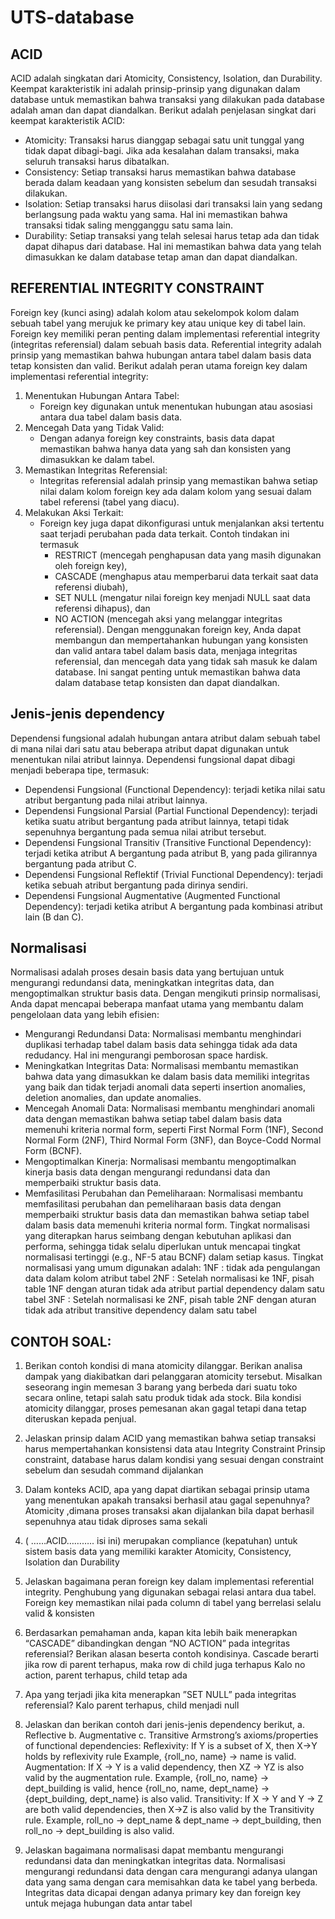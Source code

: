 # UTS-database
## ACID
ACID adalah singkatan dari Atomicity, Consistency, Isolation, dan Durability. Keempat karakteristik ini adalah prinsip-prinsip yang digunakan dalam database untuk memastikan bahwa transaksi yang dilakukan pada database adalah aman dan dapat diandalkan. Berikut adalah penjelasan singkat dari keempat karakteristik ACID:
- Atomicity: Transaksi harus dianggap sebagai satu unit tunggal yang tidak dapat dibagi-bagi. Jika ada kesalahan dalam transaksi, maka seluruh transaksi harus dibatalkan.
- Consistency: Setiap transaksi harus memastikan bahwa database berada dalam keadaan yang konsisten sebelum dan sesudah transaksi dilakukan.
- Isolation: Setiap transaksi harus diisolasi dari transaksi lain yang sedang berlangsung pada waktu yang sama. Hal ini memastikan bahwa transaksi tidak saling mengganggu satu sama lain.
- Durability: Setiap transaksi yang telah selesai harus tetap ada dan tidak dapat dihapus dari database. Hal ini memastikan bahwa data yang telah dimasukkan ke dalam database tetap aman dan dapat diandalkan.

## REFERENTIAL INTEGRITY CONSTRAINT
Foreign key (kunci asing) adalah kolom atau sekelompok kolom dalam sebuah tabel yang merujuk ke primary key atau unique key di tabel lain. Foreign key memiliki peran penting dalam implementasi referential integrity (integritas referensial) dalam sebuah basis data. Referential integrity adalah prinsip yang memastikan bahwa hubungan antara tabel dalam basis data tetap konsisten dan valid. Berikut adalah peran utama foreign key dalam implementasi referential integrity:
1. Menentukan Hubungan Antara Tabel:
   - Foreign key digunakan untuk menentukan hubungan atau asosiasi antara dua tabel dalam basis data.
2. Mencegah Data yang Tidak Valid:
   - Dengan adanya foreign key constraints, basis data dapat memastikan bahwa hanya data yang sah dan konsisten yang dimasukkan ke dalam tabel.
3. Memastikan Integritas Referensial:
   - Integritas referensial adalah prinsip yang memastikan bahwa setiap nilai dalam kolom foreign key ada dalam kolom yang sesuai dalam tabel referensi (tabel yang diacu).
4. Melakukan Aksi Terkait:
   - Foreign key juga dapat dikonfigurasi untuk menjalankan aksi tertentu saat terjadi perubahan pada data terkait. Contoh tindakan ini termasuk
     - RESTRICT (mencegah penghapusan data yang masih digunakan oleh foreign key),
     - CASCADE (menghapus atau memperbarui data terkait saat data referensi diubah),
     - SET NULL (mengatur nilai foreign key menjadi NULL saat data referensi dihapus), dan
     - NO ACTION (mencegah aksi yang melanggar integritas referensial).
Dengan menggunakan foreign key, Anda dapat membangun dan mempertahankan hubungan yang konsisten dan valid antara tabel dalam basis data, menjaga integritas referensial, dan mencegah data yang tidak sah masuk ke dalam database. Ini sangat penting untuk memastikan bahwa data dalam database tetap konsisten dan dapat diandalkan.

## Jenis-jenis dependency
Dependensi fungsional adalah hubungan antara atribut dalam sebuah tabel di mana nilai dari satu atau beberapa atribut dapat digunakan untuk menentukan nilai atribut lainnya. Dependensi fungsional dapat dibagi menjadi beberapa tipe, termasuk:
- Dependensi Fungsional (Functional Dependency): terjadi ketika nilai satu atribut bergantung pada nilai atribut lainnya.
- Dependensi Fungsional Parsial (Partial Functional Dependency): terjadi ketika suatu atribut bergantung pada atribut lainnya, tetapi tidak sepenuhnya bergantung pada semua nilai atribut tersebut.
- Dependensi Fungsional Transitiv (Transitive Functional Dependency): terjadi ketika atribut A bergantung pada atribut B, yang pada gilirannya bergantung pada atribut C.
- Dependensi Fungsional Reflektif (Trivial Functional Dependency): terjadi ketika sebuah atribut bergantung pada dirinya sendiri.
- Dependensi Fungsional Augmentative (Augmented Functional Dependency): terjadi ketika atribut A bergantung pada kombinasi atribut lain (B dan C).

## Normalisasi
Normalisasi adalah proses desain basis data yang bertujuan untuk mengurangi redundansi data, meningkatkan integritas data, dan mengoptimalkan struktur basis data. Dengan mengikuti prinsip normalisasi, Anda dapat mencapai beberapa manfaat utama yang membantu dalam pengelolaan data yang lebih efisien:
- Mengurangi Redundansi Data: Normalisasi membantu menghindari duplikasi terhadap tabel dalam basis data sehingga tidak ada data redudancy. Hal ini mengurangi pemborosan space hardisk.
- Meningkatkan Integritas Data: Normalisasi membantu memastikan bahwa data yang dimasukkan ke dalam basis data memiliki integritas yang baik dan tidak terjadi anomali data seperti insertion anomalies, deletion anomalies, dan update anomalies.
- Mencegah Anomali Data: Normalisasi membantu menghindari anomali data dengan memastikan bahwa setiap tabel dalam basis data memenuhi kriteria normal form, seperti First Normal Form (1NF), Second Normal Form (2NF), Third Normal Form (3NF), dan Boyce-Codd Normal Form (BCNF).
- Mengoptimalkan Kinerja: Normalisasi membantu mengoptimalkan kinerja basis data dengan mengurangi redundansi data dan memperbaiki struktur basis data.
- Memfasilitasi Perubahan dan Pemeliharaan: Normalisasi membantu memfasilitasi perubahan dan pemeliharaan basis data dengan memperbaiki struktur basis data dan memastikan bahwa setiap tabel dalam basis data memenuhi kriteria normal form.
Tingkat normalisasi yang diterapkan harus seimbang dengan kebutuhan aplikasi dan performa, sehingga tidak selalu diperlukan untuk mencapai tingkat normalisasi tertinggi (e.g., NF-5 atau BCNF) dalam setiap kasus. Tingkat normalisasi yang umum digunakan adalah:
1NF : tidak ada pengulangan data dalam kolom atribut tabel
2NF : Setelah normalisasi ke 1NF, pisah table 1NF dengan aturan tidak ada atribut partial dependency dalam satu tabel
3NF : Setelah normalisasi ke 2NF, pisah table 2NF dengan aturan tidak ada atribut transitive dependency dalam satu tabel

 ## CONTOH SOAL:
1.	Berikan contoh kondisi di mana atomicity dilanggar. Berikan analisa dampak yang diakibatkan dari pelanggaran atomicity tersebut.
Misalkan seseorang ingin memesan 3 barang yang berbeda dari suatu toko secara online, tetapi salah satu produk tidak ada stock. Bila kondisi atomicity dilanggar, proses pemesanan akan gagal tetapi dana tetap diteruskan kepada penjual.
2.	Jelaskan prinsip dalam ACID yang memastikan bahwa setiap transaksi harus mempertahankan konsistensi data atau Integrity Constraint
Prinsip constraint, database harus dalam kondisi yang sesuai dengan constraint sebelum dan sesudah command dijalankan
3.	Dalam konteks ACID, apa yang dapat diartikan sebagai prinsip utama yang menentukan apakah transaksi berhasil atau gagal sepenuhnya?
Atomicity ,dimana proses transaksi akan dijalankan bila dapat berhasil sepenuhnya atau tidak diproses sama sekali
4.	( ……ACID……….. isi ini) merupakan compliance (kepatuhan) untuk sistem basis data yang memiliki karakter Atomicity, Consistency, Isolation dan Durability
5.	Jelaskan bagaimana peran foreign key dalam implementasi referential integrity.
Penghubung yang digunakan sebagai relasi antara dua tabel. Foreign key memastikan nilai pada column di tabel yang berrelasi selalu valid & konsisten
6.	Berdasarkan pemahaman anda, kapan kita lebih baik menerapkan “CASCADE” dibandingkan dengan “NO ACTION” pada integritas referensial? Berikan alasan beserta contoh kondisinya.
Cascade berarti jika row di parent terhapus, maka row di child juga terhapus
Kalo no action, parent terhapus, child tetap ada
7.	Apa yang terjadi jika kita menerapkan ”SET NULL” pada integritas referensial?
Kalo parent terhapus, child menjadi null
8.	Jelaskan dan berikan contoh dari jenis-jenis dependency berikut,
a.	Reflective
b.	Augmentative
c.	Transitive
Armstrong’s axioms/properties of functional dependencies:
    Reflexivity: If Y is a subset of X, then X→Y holds by reflexivity rule
    Example, {roll_no, name} → name is valid.
    Augmentation: If X → Y is a valid dependency, then XZ → YZ is also valid by the augmentation rule.
    Example, {roll_no, name} → dept_building is valid, hence {roll_no, name, dept_name} → {dept_building, dept_name} is also valid.
    Transitivity: If X → Y and Y → Z are both valid dependencies, then X→Z is also valid by the Transitivity rule.
    Example, roll_no → dept_name & dept_name → dept_building, then roll_no → dept_building is also valid.

9.	Jelaskan bagaimana normalisasi dapat membantu mengurangi redundansi data dan meningkatkan integritas data.
Normalisasi mengurangi redundansi data dengan cara mengurangi adanya ulangan data yang sama dengan cara memisahkan data ke tabel yang berbeda. Integritas data dicapai dengan adanya primary key dan foreign key untuk mejaga hubungan data antar tabel
